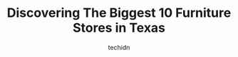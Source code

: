 ---
layout: ampstory
image: https://i0.wp.com/paketmu.com/wp-content/uploads/2023/06/saginaw-furniture-0-in-texas-1686364463.jpeg?resize=640,853
author: techidn
featured: false
description: Explore the diverse Furniture Store scene in Texas, home to an incredible selection of 10 establishments catering to every taste. Whether youre in search of iconic favorites or undiscovered
title: Discovering The Biggest 10 Furniture Stores in Texas
cover:
   title: Discovering The Biggest 10 Furniture Stores in Texas
   subtitle: RICKPATE
   background: https://paketmu.com/wp-content/uploads/2023/06/saginaw-furniture-0-in-texas-1686364463.jpeg

pages: 
 - layout: thirds
   top: <h1>#1 Nebraska Furniture Mart</h1>
   bottom: "<p>Talk about one stop shopping! I have been a customer at Nebraska furniture Mart for several years and have had an excellent experience almost every single visit.I am an i</p>"
   background: https://paketmu.com/wp-content/uploads/2023/06/saginaw-furniture-1-in-texas-1686364463.jpeg
   backgroundblur: true
 - layout: thirds
   top: <h1>#2 Living Spaces</h1>
   bottom: "<p>I came here with a friend to look for a sectional or couch for my living space. Upon arrival, we were greeted by a floor manager and he described each section of the floo</p>"
   background: https://paketmu.com/wp-content/uploads/2023/06/saginaw-furniture-2-in-texas-1686364464.jpeg
   cta:
      link: https://paketmu.com/discovering-the-biggest-10-furniture-stores-in-texas/
      text: Discovering The Biggest 10 Furniture Stores in Texas
 - layout: thirds
   top: <h1>#3 Furniture Mall of Texas</h1>
   bottom: "<p>First time visiting and very pleased with the selection. Upon being in the store within five minutes I found a cute vase I couldnt live without. Although no sale perso</p>"
   background: https://paketmu.com/wp-content/uploads/2023/06/saginaw-furniture-3-in-texas-1686364465.jpeg
   cta:
      link: https://paketmu.com/discovering-the-biggest-10-furniture-stores-in-texas/
      text: Discovering The Biggest 10 Furniture Stores in Texas
 - layout: thirds
   top: <h1>#4 Star Furniture - Austin</h1>
   bottom: "<p>14051 N Interstate Hwy 35, Pflugerville, TX 78660, United States</p>"
   background: https://images.unsplash.com/photo-1489694553447-4c9339da310d?ixlib=rb-4.0.3&ixid=MnwxMjA3fDB8MHxwaG90by1wYWdlfHx8fGVufDB8fHx8&auto=format&fit=crop&w=640&h=853&q=80
   cta:
      link: https://paketmu.com/discovering-the-biggest-10-furniture-stores-in-texas/
      text: Discovering The Biggest 10 Furniture Stores in Texas
 - layout: thirds
   top: <h1>#5 Zoes Furniture</h1>
   bottom: "<p>777 S Central Expy #4B, Richardson, TX 75080, United States</p>"
   background: https://images.unsplash.com/photo-1522441815192-d9f04eb0615c?ixlib=rb-4.0.3&ixid=MnwxMjA3fDB8MHxwaG90by1wYWdlfHx8fGVufDB8fHx8&auto=format&fit=crop&w=640&h=853&q=80
   cta:
      link: https://paketmu.com/discovering-the-biggest-10-furniture-stores-in-texas/
      text: Discovering The Biggest 10 Furniture Stores in Texas
 - layout: thirds
   top: <h1>#6 Mega Furniture TX - Parmer/Mopac</h1>
   bottom: "<p>12611 N Mopac Expy, Austin, TX 78727, United States</p>"
   background: https://images.unsplash.com/photo-1567360425618-1594206637d2?ixlib=rb-4.0.3&ixid=MnwxMjA3fDB8MHxwaG90by1wYWdlfHx8fGVufDB8fHx8&auto=format&fit=crop&w=640&h=853&q=80
   cta:
      link: https://paketmu.com/discovering-the-biggest-10-furniture-stores-in-texas/
      text: Discovering The Biggest 10 Furniture Stores in Texas
 - layout: thirds
   top: <h1>#7 Havertys Furniture</h1>
   bottom: "<p>11091 Pecan Park Blvd, Cedar Park, TX 78613, United States</p>"
   background: https://images.unsplash.com/photo-1553949345-eb786bb3f7ba?ixlib=rb-4.0.3&ixid=MnwxMjA3fDB8MHxwaG90by1wYWdlfHx8fGVufDB8fHx8&auto=format&fit=crop&w=640&h=853&q=80
   cta:
      link: https://paketmu.com/discovering-the-biggest-10-furniture-stores-in-texas/
      text: Discovering The Biggest 10 Furniture Stores in Texas
 - layout: thirds
   middle: Continue reading...
   background: https://images.unsplash.com/photo-1595364397663-fca4f075d796?ixlib=rb-4.0.3&ixid=MnwxMjA3fDB8MHxwaG90by1wYWdlfHx8fGVufDB8fHx8&auto=format&fit=crop&w=640&h=853&q=80
   cta:
      link: https://paketmu.com/discovering-the-biggest-10-furniture-stores-in-texas/
      text: Discovering The Biggest 10 Furniture Stores in Texas
      
---